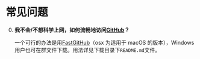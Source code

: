 # 常见问题

0.  **我不会/不想科学上网，如何流畅地访问[GitHub](https://github.com)？**

    一个可行的办法是用[FastGitHub](https://cloud.tsinghua.edu.cn/d/df482a15afb64dfeaff8/)（osx 为适用于 macOS 的版本），Windows 用户也可在群文件下载。用法详见下载目录下`README.md`文件。
